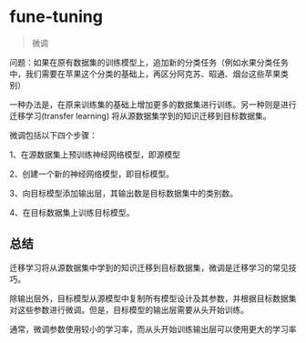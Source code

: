 # fune-tuning

> 微调



问题：如果在原有数据集的训练模型上，追加新的分类任务（例如水果分类任务中，我们需要在苹果这个分类的基础上，再区分阿克苏、昭通、烟台这些苹果类别）



一种办法是，在原来训练集的基础上增加更多的数据集进行训练。另一种则是进行迁移学习(transfer learning) 将从源数据集学到的知识迁移到目标数据集。



微调包括以下四个步骤：

1、在源数据集上预训练神经网络模型，即源模型

2、创建一个新的神经网络模型，即目标模型。

3、向目标模型添加输出层，其输出数是目标数据集中的类别数。

4、在目标数据集上训练目标模型。



## 总结

迁移学习将从源数据集中学到的知识迁移到目标数据集，微调是迁移学习的常见技巧。

除输出层外，目标模型从源模型中复制所有模型设计及其参数，并根据目标数据集对这些参数进行微调。但是，目标模型的输出层需要从头开始训练。

通常，微调参数使用较小的学习率，而从头开始训练输出层可以使用更大的学习率







